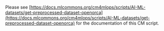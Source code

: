 Please see [https://docs.mlcommons.org/cm4mlops/scripts/AI-ML-datasets/get-preprocessed-dataset-openorca](https://docs.mlcommons.org/cm4mlops/scripts/AI-ML-datasets/get-preprocessed-dataset-openorca) for the documentation of this CM script.
